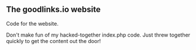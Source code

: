 ## The goodlinks.io website

Code for the website.

Don't make fun of my hacked-together index.php code.  Just threw together quickly
to get the content out the door!
